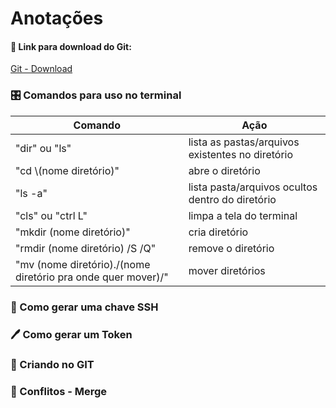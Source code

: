 # Anotações

#### :link: Link para download do  Git:

[Git - Download](https://git-scm.com/downloads)



### :control_knobs: Comandos para uso no terminal

| Comando                                                      | Ação                                             |
| ------------------------------------------------------------ | ------------------------------------------------ |
| "dir" ou "ls"                                                | lista as pastas/arquivos existentes no diretório |
| "cd \\(nome diretório)"                                      | abre o diretório                                 |
| "ls -a"                                                      | lista pasta/arquivos ocultos dentro do diretório |
| "cls" ou "ctrl L"                                            | limpa a tela do terminal                         |
| "mkdir (nome diretório)"                                     | cria diretório                                   |
| "rmdir (nome diretório) /S /Q"                               | remove o diretório                               |
| "mv (nome diretório)./(nome diretório pra onde quer mover)/" | mover diretórios                                 |



### :key: Como gerar uma chave SSH



### :pen: Como gerar um Token



### :muscle: Criando no GIT



### :wrench: Conflitos - Merge





